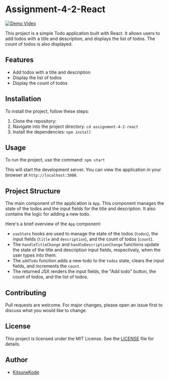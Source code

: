 # Assignment-4-2-React

[![Demo Video](path/to/video_thumbnail.jpg)](path/to/video.mp4)

This project is a simple Todo application built with React. It allows users to add todos with a title and description, and displays the list of todos. The count of todos is also displayed.

## Features

- Add todos with a title and description
- Display the list of todos
- Display the count of todos

## Installation

To install the project, follow these steps:

1. Clone the repository: 
2. Navigate into the project directory: `cd assignment-4-2-react`
3. Install the dependencies: `npm install`

## Usage

To run the project, use the command: `npm start`

This will start the development server. You can view the application in your browser at `http://localhost:3000`.

## Project Structure

The main component of the application is `App`. This component manages the state of the todos and the input fields for the title and description. It also contains the logic for adding a new todo.

Here's a brief overview of the `App` component:

- `useState` hooks are used to manage the state of the todos (`todos`), the input fields (`title` and `description`), and the count of todos (`count`).
- The `handleTitleChange` and `handleDescriptionChange` functions update the state of the title and description input fields, respectively, when the user types into them.
- The `addTodo` function adds a new todo to the `todos` state, clears the input fields, and increments the `count`.
- The returned JSX renders the input fields, the "Add todo" button, the count of todos, and the list of todos.

## Contributing

Pull requests are welcome. For major changes, please open an issue first to discuss what you would like to change.



## License

This project is licensed under the MIT License. See the [LICENSE](LICENSE) file for details.

## Author

- [KitsuneKode](https://github.com/KitsuneKode)
